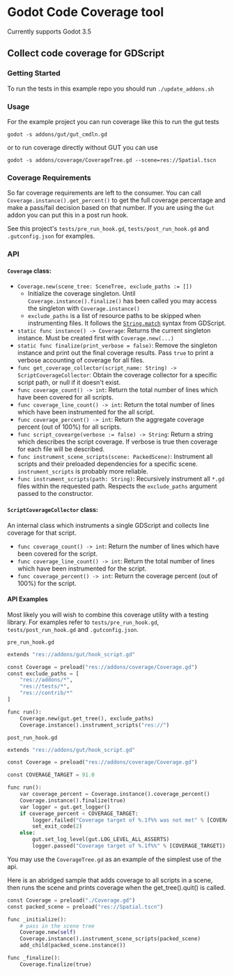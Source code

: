 # Godot Code Coverage tool

Currently supports Godot 3.5

## Collect code coverage for GDScript

### Getting Started

To run the tests in this example repo you should run `./update_addons.sh`

### Usage

For the example project you can run coverage like this to run the gut tests

`godot -s addons/gut/gut_cmdln.gd`

or to run coverage directly without GUT you can use

`godot -s addons/coverage/CoverageTree.gd --scene=res://Spatial.tscn`


### Coverage Requirements

So far coverage requirements are left to the consumer. You can call `Coverage.instance().get_percent()` to get the full coverage percentage
and make a pass/fail decision based on that number. If you are using the `Gut` addon you can put this in a post run hook.

See this project's `tests/pre_run_hook.gd`, `tests/post_run_hook.gd` and `.gutconfig.json` for examples.

### API

#### `Coverage` class:

* `Coverage.new(scene_tree: SceneTree, exclude_paths := [])`
    * Initialize the coverage singleton. Until `Coverage.instance().finalize()` has been called you may access the singleton with `Coverage.instance()`
    * `exclude_paths` is a list of resource paths to be skipped when instrumenting files. It follows the [`String.match`](https://docs.godotengine.org/en/stable/classes/class_string.html#class-string-method-match) syntax from GDScript.
* `static func instance() -> Coverage`: Returns the current singleton instance. Must be created first with `Coverage.new(...)`
* `static func finalize(print_verbose = false)`: Remove the singleton instance and print out the final coverage results. Pass `true` to print a verbose accounting of coverage for all files.
* `func get_coverage_collector(script_name: String) -> ScriptCoverageCollector`: Obtain the coverage collector for a specific script path, or null if it doesn't exist.
* `func coverage_count() -> int`: Return the total number of lines which have been covered for all scripts.
* `func coverage_line_count() -> int`: Return the total number of lines which have been instrumented for the all script.
* `func coverage_percent() -> int`: Return the aggregate coverage percent (out of 100%) for all scripts.
* `func script_covearge(verbose := false) -> String`: Return a string which describes the script coverage. If verbose is true then coverage for each file will be described.
* `func instrument_scene_scripts(scene: PackedScene)`: Instrument all scripts and their preloaded dependencies for a specific scene. `instrument_scripts` is probably more reliable.
* `func instrument_scripts(path: String)`: Recursively instrument all `*.gd` files within the requested path. Respects the `exclude_paths` argument passed to the constructor.

#### `ScriptCoverageCollector` class:

An internal class which instruments a single GDScript and collects line coverage for that script.

* `func coverage_count() -> int`: Return the number of lines which have been covered for the script.
* `func coverage_line_count() -> int`: Return the total number of lines which have been instrumented for the script.
* `func coverage_percent() -> int`: Return the coverage percent (out of 100%) for the script.

#### API Examples

Most likely you will wish to combine this coverage utility with a testing library. For examples refer to `tests/pre_run_hook.gd`, `tests/post_run_hook.gd` and `.gutconfig.json`.

`pre_run_hook.gd`

```Python
extends "res://addons/gut/hook_script.gd"

const Coverage = preload("res://addons/coverage/Coverage.gd")
const exclude_paths = [
	"res://addons/*",
	"res://tests/*",
	"res://contrib/*"
]

func run():
	Coverage.new(gut.get_tree(), exclude_paths)
	Coverage.instance().instrument_scripts("res://")
```

`post_run_hook.gd`

```Python
extends "res://addons/gut/hook_script.gd"

const Coverage = preload("res://addons/coverage/Coverage.gd")

const COVERAGE_TARGET = 91.0

func run():
	var coverage_percent = Coverage.instance().coverage_percent()
	Coverage.instance().finalize(true)
	var logger = gut.get_logger()
	if coverage_percent < COVERAGE_TARGET:
		logger.failed("Coverage target of %.1f%% was not met" % [COVERAGE_TARGET])
		set_exit_code(2)
	else:
		gut.set_log_level(gut.LOG_LEVEL_ALL_ASSERTS)
		logger.passed("Coverage target of %.1f%%" % [COVERAGE_TARGET])
```

You may use the `CoverageTree.gd` as an example of the simplest use of the api.

Here is an abridged sample that adds coverage to all scripts in a scene, then runs the scene and prints coverage when the get_tree().quit() is called.

```Python
const Coverage = preload("./Coverage.gd")
const packed_scene = preload("res://Spatial.tscn")

func _initialize():
    # pass in the scene tree
    Coverage.new(self)
    Coverage.instance().instrument_scene_scripts(packed_scene)
    add_child(packed_scene.instance())

func _finalize():
    Coverage.finalize(true)

```
